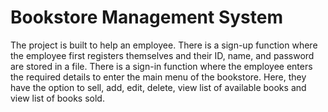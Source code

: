 # Bookstore Management System
The project is built to help an employee. There is a sign-up function where the
employee first registers themselves and their ID, name, and password are stored
in a file. There is a sign-in function where the employee enters the required
details to enter the main menu of the bookstore. Here, they have the option to
sell, add, edit, delete, view list of available books and view list of books sold.
